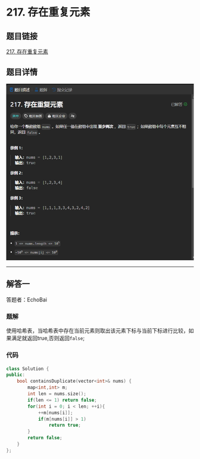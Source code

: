 # 217. 存在重复元素
## 题目链接  
[217. 存在重复元素](https://leetcode.cn/problems/contains-duplicate/)
## 题目详情
![题目图片](Img/217.png)

***
## 解答一
答题者：EchoBai

### 题解
使用哈希表，当哈希表中存在当前元素则取出该元素下标与当前下标进行比较，如果满足就返回true,否则返回`false`;

### 代码
``` cpp
class Solution {
public:
    bool containsDuplicate(vector<int>& nums) {
        map<int,int> m;
        int len = nums.size();
        if(len <= 1) return false;
        for(int i = 0; i < len; ++i){
            ++m[nums[i]];
            if(m[nums[i]] > 1) 
                return true;
        }
        return false;
    }
};
```


